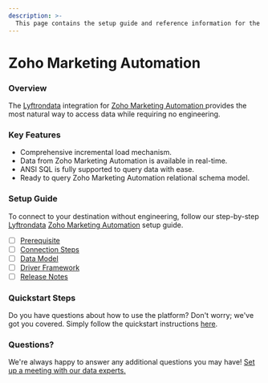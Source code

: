 ```yaml
---
description: >-
  This page contains the setup guide and reference information for the Zoho Marketing Automation source connector.
---
```


# Zoho Marketing Automation

### Overview

The [Lyftrondata](https://www.lyftrondata.com/) integration for [Zoho Marketing Automation](https://www.lyftrondata.com/integration/zoho-marketing-automation/)[ ](https://www.lyftrondata.com/integration/zoho-marketing-automation/)provides the most natural way to access data while requiring no engineering.

### Key Features

* Comprehensive incremental load mechanism.
* Data from Zoho Marketing Automation is available in real-time.&#x20;
* ANSI SQL is fully supported to query data with ease.
* Ready to query Zoho Marketing Automation relational schema model.

### Setup Guide

To connect to your destination without engineering, follow our step-by-step [Lyftrondata](https://www.lyftrondata.com/)  [Zoho Marketing Automation](https://www.lyftrondata.com/integration/zoho-marketing-automation/) setup guide.

* [ ] [Prerequisite](../../business-analytics/zoho-marketing-automation/prerequisite.md)
* [ ] [Connection Steps](../../business-analytics/zoho-marketing-automation/connection-steps.md)
* [ ] [Data Model](../../business-analytics/zoho-marketing-automation/data-model/)
* [ ] [Driver Framework](../../business-analytics/zoho-marketing-automation/driver-framework/)
* [ ] [Release Notes](../../business-analytics/zoho-marketing-automation/release-notes.md)

### Quickstart Steps

Do you have questions about how to use the platform? Don't worry; we've got you covered. Simply follow the quickstart instructions [here](../../../quickstart-steps.md).

### Questions? <a href="#questions" id="questions"></a>

We're always happy to answer any additional questions you may have! [Set up a meeting with our data experts.](https://www.lyftrondata.com/book-a-meeting/)

